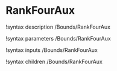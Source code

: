 <!-- MOOSE Documentation Stub: Remove this when content is added. -->

# RankFourAux
!syntax description /Bounds/RankFourAux

!syntax parameters /Bounds/RankFourAux

!syntax inputs /Bounds/RankFourAux

!syntax children /Bounds/RankFourAux
